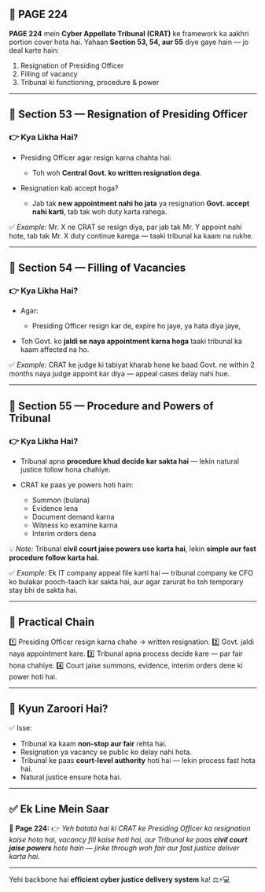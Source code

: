 ## 📄 **PAGE 224**

**PAGE 224** mein **Cyber Appellate Tribunal (CRAT)** ke framework ka aakhri portion cover hota hai. Yahaan **Section 53, 54, aur 55** diye gaye hain — jo deal karte hain:

1. Resignation of Presiding Officer
2. Filling of vacancy
3. Tribunal ki functioning, procedure & power

---

## 🔹 **Section 53 — Resignation of Presiding Officer**

### 👉 Kya Likha Hai?

* Presiding Officer agar resign karna chahta hai:

  * Toh woh **Central Govt. ko written resignation dega**.
* Resignation kab accept hoga?

  * Jab tak **new appointment nahi ho jata** ya resignation **Govt. accept nahi karti**, tab tak woh duty karta rahega.

✅ *Example:* Mr. X ne CRAT se resign diya, par jab tak Mr. Y appoint nahi hote, tab tak Mr. X duty continue karega — taaki tribunal ka kaam na rukhe.

---

## 🔹 **Section 54 — Filling of Vacancies**

### 👉 Kya Likha Hai?

* Agar:

  * Presiding Officer resign kar de, expire ho jaye, ya hata diya jaye,
* Toh Govt. ko **jaldi se naya appointment karna hoga** taaki tribunal ka kaam affected na ho.

✅ *Example:* CRAT ke judge ki tabiyat kharab hone ke baad Govt. ne within 2 months naya judge appoint kar diya — appeal cases delay nahi hue.

---

## 🔹 **Section 55 — Procedure and Powers of Tribunal**

### 👉 Kya Likha Hai?

* Tribunal apna **procedure khud decide kar sakta hai** — lekin natural justice follow hona chahiye.
* CRAT ke paas ye powers hoti hain:

  * Summon (bulana)
  * Evidence lena
  * Document demand karna
  * Witness ko examine karna
  * Interim orders dena

💡 *Note:* Tribunal **civil court jaise powers use karta hai**, lekin **simple aur fast procedure follow karta hai.**

✅ *Example:* Ek IT company appeal file karti hai — tribunal company ke CFO ko bulakar pooch-taach kar sakta hai, aur agar zarurat ho toh temporary stay bhi de sakta hai.

---

## 🧩 **Practical Chain**

1️⃣ Presiding Officer resign karna chahe → written resignation.
2️⃣ Govt. jaldi naya appointment kare.
3️⃣ Tribunal apna process decide kare — par fair hona chahiye.
4️⃣ Court jaise summons, evidence, interim orders dene ki power hoti hai.

---

## 🔹 **Kyun Zaroori Hai?**

✅ Isse:

* Tribunal ka kaam **non-stop aur fair** rehta hai.
* Resignation ya vacancy se public ko delay nahi hota.
* Tribunal ke paas **court-level authority** hoti hai — lekin process fast hota hai.
* Natural justice ensure hota hai.

---

## ✅ **Ek Line Mein Saar**

📌 **Page 224:**
👉 *Yeh batata hai ki CRAT ke Presiding Officer ka resignation kaise hota hai, vacancy fill kaise hoti hai, aur Tribunal ke paas **civil court jaise powers** hote hain — jinke through woh fair aur fast justice deliver karta hai.*

---

Yehi backbone hai **efficient cyber justice delivery system** ka! ⚖️⚡💻
